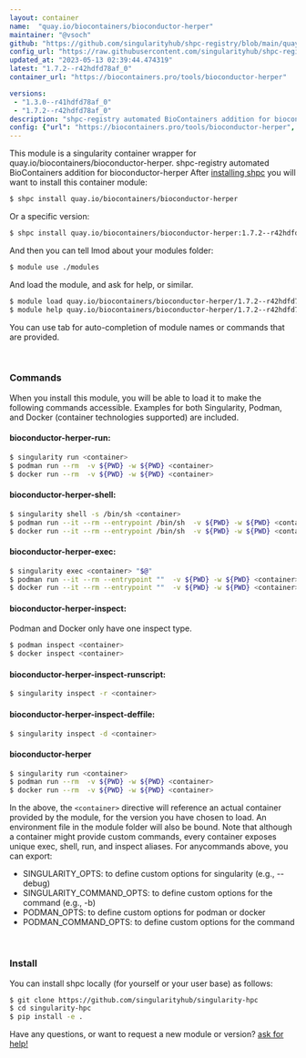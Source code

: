 ```yaml
---
layout: container
name:  "quay.io/biocontainers/bioconductor-herper"
maintainer: "@vsoch"
github: "https://github.com/singularityhub/shpc-registry/blob/main/quay.io/biocontainers/bioconductor-herper/container.yaml"
config_url: "https://raw.githubusercontent.com/singularityhub/shpc-registry/main/quay.io/biocontainers/bioconductor-herper/container.yaml"
updated_at: "2023-05-13 02:39:44.474319"
latest: "1.7.2--r42hdfd78af_0"
container_url: "https://biocontainers.pro/tools/bioconductor-herper"

versions:
 - "1.3.0--r41hdfd78af_0"
 - "1.7.2--r42hdfd78af_0"
description: "shpc-registry automated BioContainers addition for bioconductor-herper"
config: {"url": "https://biocontainers.pro/tools/bioconductor-herper", "maintainer": "@vsoch", "description": "shpc-registry automated BioContainers addition for bioconductor-herper", "latest": {"1.7.2--r42hdfd78af_0": "sha256:9be69816c8df664a813f635e3ca3544fc8174722853308dd37aa6e3b7ddb052c"}, "tags": {"1.3.0--r41hdfd78af_0": "sha256:99e28373a57a68fc90b9ca94aff2a976cdd4cde5b40e4a22659857beec210149", "1.7.2--r42hdfd78af_0": "sha256:9be69816c8df664a813f635e3ca3544fc8174722853308dd37aa6e3b7ddb052c"}, "docker": "quay.io/biocontainers/bioconductor-herper"}
---
```


This module is a singularity container wrapper for quay.io/biocontainers/bioconductor-herper.
shpc-registry automated BioContainers addition for bioconductor-herper
After [installing shpc](#install) you will want to install this container module:


```bash
$ shpc install quay.io/biocontainers/bioconductor-herper
```

Or a specific version:

```bash
$ shpc install quay.io/biocontainers/bioconductor-herper:1.7.2--r42hdfd78af_0
```

And then you can tell lmod about your modules folder:

```bash
$ module use ./modules
```

And load the module, and ask for help, or similar.

```bash
$ module load quay.io/biocontainers/bioconductor-herper/1.7.2--r42hdfd78af_0
$ module help quay.io/biocontainers/bioconductor-herper/1.7.2--r42hdfd78af_0
```

You can use tab for auto-completion of module names or commands that are provided.

<br>

### Commands

When you install this module, you will be able to load it to make the following commands accessible.
Examples for both Singularity, Podman, and Docker (container technologies supported) are included.

#### bioconductor-herper-run:

```bash
$ singularity run <container>
$ podman run --rm  -v ${PWD} -w ${PWD} <container>
$ docker run --rm  -v ${PWD} -w ${PWD} <container>
```

#### bioconductor-herper-shell:

```bash
$ singularity shell -s /bin/sh <container>
$ podman run --it --rm --entrypoint /bin/sh  -v ${PWD} -w ${PWD} <container>
$ docker run --it --rm --entrypoint /bin/sh  -v ${PWD} -w ${PWD} <container>
```

#### bioconductor-herper-exec:

```bash
$ singularity exec <container> "$@"
$ podman run --it --rm --entrypoint ""  -v ${PWD} -w ${PWD} <container> "$@"
$ docker run --it --rm --entrypoint ""  -v ${PWD} -w ${PWD} <container> "$@"
```

#### bioconductor-herper-inspect:

Podman and Docker only have one inspect type.

```bash
$ podman inspect <container>
$ docker inspect <container>
```

#### bioconductor-herper-inspect-runscript:

```bash
$ singularity inspect -r <container>
```

#### bioconductor-herper-inspect-deffile:

```bash
$ singularity inspect -d <container>
```



#### bioconductor-herper

```bash
$ singularity run <container>
$ podman run --rm  -v ${PWD} -w ${PWD} <container>
$ docker run --rm  -v ${PWD} -w ${PWD} <container>
```


In the above, the `<container>` directive will reference an actual container provided
by the module, for the version you have chosen to load. An environment file in the
module folder will also be bound. Note that although a container
might provide custom commands, every container exposes unique exec, shell, run, and
inspect aliases. For anycommands above, you can export:

 - SINGULARITY_OPTS: to define custom options for singularity (e.g., --debug)
 - SINGULARITY_COMMAND_OPTS: to define custom options for the command (e.g., -b)
 - PODMAN_OPTS: to define custom options for podman or docker
 - PODMAN_COMMAND_OPTS: to define custom options for the command

<br>

### Install

You can install shpc locally (for yourself or your user base) as follows:

```bash
$ git clone https://github.com/singularityhub/singularity-hpc
$ cd singularity-hpc
$ pip install -e .
```

Have any questions, or want to request a new module or version? [ask for help!](https://github.com/singularityhub/singularity-hpc/issues)